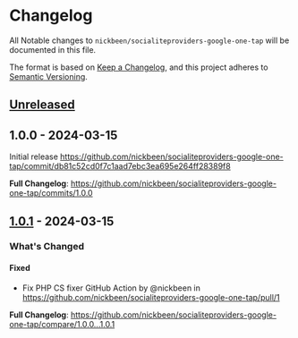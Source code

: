 # Changelog

All Notable changes to `nickbeen/socialiteproviders-google-one-tap` will be documented in this file.

The format is based on [Keep a Changelog](https://keepachangelog.com/en/1.1.0/),
and this project adheres to [Semantic Versioning](https://semver.org/spec/v2.0.0.html).

## [Unreleased](https://github.com/nickbeen/socialiteproviders-google-one-tap/compare/1.0.1...HEAD)

## 1.0.0 - 2024-03-15

Initial release https://github.com/nickbeen/socialiteproviders-google-one-tap/commit/db81c52cd0f7c1aad7ebc3ea695e264ff28389f8

**Full Changelog**: https://github.com/nickbeen/socialiteproviders-google-one-tap/commits/1.0.0

## [1.0.1](https://github.com/nickbeen/socialiteproviders-google-one-tap/compare/v1.0.0...1.0.1) - 2024-03-15

<!-- Release notes generated using configuration in .github/release.yml at main -->
### What's Changed

#### Fixed

* Fix PHP CS fixer GitHub Action by @nickbeen in https://github.com/nickbeen/socialiteproviders-google-one-tap/pull/1

**Full Changelog**: https://github.com/nickbeen/socialiteproviders-google-one-tap/compare/1.0.0...1.0.1
